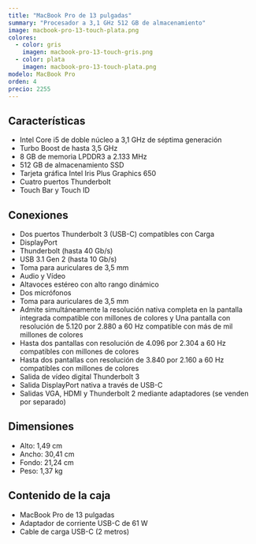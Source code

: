 ```yaml
---
title: "MacBook Pro de 13 pulgadas"
summary: "Procesador a 3,1 GHz 512 GB de almacenamiento"
image: macbook-pro-13-touch-plata.png
colores:
  - color: gris
    imagen: macbook-pro-13-touch-gris.png
  - color: plata
    imagen: macbook-pro-13-touch-plata.png
modelo: MacBook Pro
orden: 4
precio: 2255
---
```


## Características

  - Intel Core i5 de doble núcleo a 3,1 GHz de séptima generación
  - Turbo Boost de hasta 3,5 GHz
  - 8 GB de memoria LPDDR3 a 2.133 MHz
  - 512 GB de almacenamiento SSD
  - Tarjeta gráfica Intel Iris Plus Graphics 650
  - Cuatro puertos Thunderbolt
  - Touch	Bar	y	Touch	ID

## Conexiones

  - Dos puertos Thunderbolt 3 (USB-C) compatibles con Carga
  - DisplayPort
  - Thunderbolt (hasta 40 Gb/s)
  - USB 3.1 Gen 2 (hasta 10 Gb/s)
  - Toma para auriculares de 3,5 mm
  - Audio y Vídeo
  - Altavoces estéreo con alto rango dinámico
  - Dos micrófonos
  - Toma para auriculares de 3,5 mm
  - Admite simultáneamente la resolución nativa completa en la pantalla integrada compatible con millones de colores y Una pantalla con resolución de 5.120 por 2.880 a 60 Hz compatible con más de mil millones de colores
  - Hasta dos pantallas con resolución de 4.096 por 2.304 a 60 Hz compatibles con millones de colores
  - Hasta dos pantallas con resolución de 3.840 por 2.160 a 60 Hz compatibles con millones de colores
  - Salida de vídeo digital Thunderbolt 3
  - Salida DisplayPort nativa a través de USB-C
  - Salidas VGA, HDMI y Thunderbolt 2 mediante adaptadores (se venden por separado)

## Dimensiones

  - Alto: 1,49 cm
  - Ancho: 30,41 cm
  - Fondo: 21,24 cm
  - Peso: 1,37 kg

## Contenido de la caja

  - MacBook Pro de 13 pulgadas
  - Adaptador de corriente USB-C de 61 W
  - Cable de carga USB-C (2 metros)
